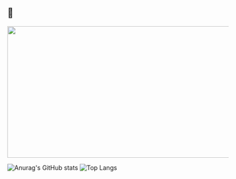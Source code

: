 ## 👋

<!--
**cchaeyoung/cchaeyoung** is a ✨ _special_ ✨ repository because its `README.md` (this file) appears on your GitHub profile.

Here are some ideas to get you started:

- 🔭 I’m currently working on ...
- 🌱 I’m currently learning ...
- 👯 I’m looking to collaborate on ...
- 🤔 I’m looking for help with ...
- 💬 Ask me about ...
- 📫 How to reach me: ...
- 😄 Pronouns: ...
- ⚡ Fun fact: ...
-->

<a href="https://github.com/devxb/gitanimals">
<img
  src="https://render.gitanimals.org/farms/cchaeyoung"
  width="600"
  height="300"
/>
</a>

![Anurag's GitHub stats](https://github-readme-stats.vercel.app/api?username=cchaeyoung&show_icons=true&theme=dracula)
![Top Langs](https://github-readme-stats.vercel.app/api/top-langs/?username=cchaeyoung&layout=compact&theme=dracula)
